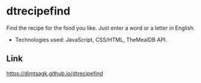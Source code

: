 # dtrecipefind
Find the recipe for the food you like. Just enter a word or a letter in English.
- Technologies used: JavaScript, CSS/HTML, TheMealDB API.

## Link
https://dimtsagk.github.io/dtrecipefind
